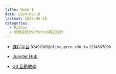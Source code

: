 ```yaml
---
title: Week 1
date: 2024-09-10
lastmod: 2024-09-10
categories:
  - Python
  - 地理空間分析Python程式設計
---
```


- [課程平台](http://gis519.logyuan.idv.tw/courses/course-v1:Pccu_Geography+D98200+202409/progress)
`B2402985@ulive.pccu.edu.tw` `1234567890`

- [Jupyter Hub](http://140.137.37.124/hub/login)

- [Git 互動教學](https://learngitbranching.js.org/)
